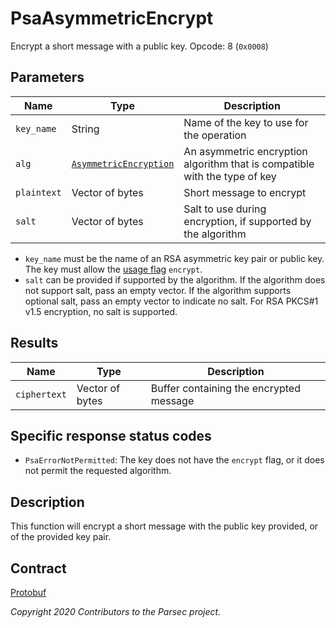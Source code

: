 # PsaAsymmetricEncrypt

Encrypt a short message with a public key. Opcode: 8 (`0x0008`)

## Parameters

| Name        | Type                                                                      | Description                                                                |
|-------------|---------------------------------------------------------------------------|----------------------------------------------------------------------------|
| `key_name`  | String                                                                    | Name of the key to use for the operation                                   |
| `alg`       | [`AsymmetricEncryption`](psa_algorithm.md#asymmetricencryption-algorithm) | An asymmetric encryption algorithm that is compatible with the type of key |
| `plaintext` | Vector of bytes                                                           | Short message to encrypt                                                   |
| `salt`      | Vector of bytes                                                           | Salt to use during encryption, if supported by the algorithm               |

- `key_name` must be the name of an RSA asymmetric key pair or public key. The key must allow the
   [usage flag](psa_key_attributes.md#usageflags-type) `encrypt`.
- `salt` can be provided if supported by the algorithm. If the algorithm does not support salt, pass
   an empty vector. If the algorithm supports optional salt, pass an empty vector to indicate no
   salt. For RSA PKCS#1 v1.5 encryption, no salt is supported.

## Results

| Name         | Type            | Description                             |
|--------------|-----------------|-----------------------------------------|
| `ciphertext` | Vector of bytes | Buffer containing the encrypted message |

## Specific response status codes

- `PsaErrorNotPermitted`: The key does not have the `encrypt` flag, or it does not permit the
   requested algorithm.

## Description

This function will encrypt a short message with the public key provided, or of the provided key
pair.

## Contract

[Protobuf](https://github.com/parallaxsecond/parsec-operations/blob/master/protobuf/psa_asymmetric_encrypt.proto)

*Copyright 2020 Contributors to the Parsec project.*
